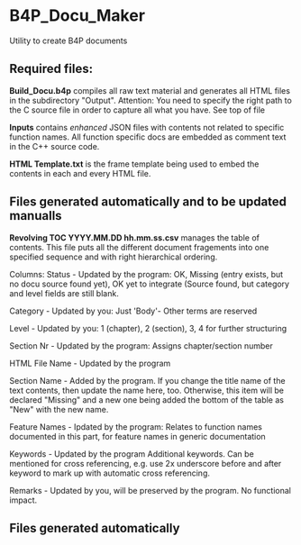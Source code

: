 # B4P_Docu_Maker
Utility to create B4P documents


## Required files:
  **Build_Docu.b4p** compiles all raw text material and generates all HTML files in the subdirectory "Output".
  Attention: You need to specify the right path to the C source file in order to capture all what you have.  See top of file
  
  **Inputs** contains *enhanced* JSON files with contents not related to specific function names.  All function specific docs are embedded as
  comment text in the C++ source code.
  
  **HTML Template.txt** is the frame template being used to embed the contents in each and every HTML file.

## Files generated automatically and to be updated manualls

  **Revolving TOC YYYY.MM.DD hh.mm.ss.csv** manages the table of contents.  This file puts all the different document fragements into one specified sequence
  and with right hierarchical ordering.
  
  Columns:
  Status - Updated by the program: OK, Missing (entry exists, but no docu source found yet), OK yet to integrate (Source found, but category and
  level fields are still blank.
  
  Category - Updated by you: Just 'Body'- Other terms are reserved
  
  Level - Updated by you: 1 (chapter), 2 (section), 3, 4 for further structuring
  
  Section Nr - Updated by the program: Assigns chapter/section number
  
  HTML File Name - Updated by the program
  
  Section Name - Added by the program.  If you change the title name of the text contents, then update the name here, too.  Otherwise, this item will be declared "Missing"
  and a new one being added the bottom of the table as "New" with the new name.
  
  Feature Names - Ipdated by the program: Relates to function names documented in this part, for feature names in generic documentation
  
  Keywords - Updated by the program Additional keywords.  Can be mentioned for cross referencing, e.g. use 2x underscore before and after keyword to mark up with
             automatic cross referencing.
             
  Remarks - Updated by you, will be preserved by the program.  No functional impact.
             
  
  
  
  
  
  
  


## Files generated automatically


